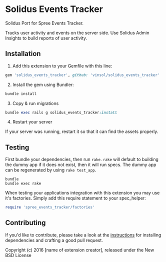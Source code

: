 Solidus Events Tracker
==================

Solidus Port for Spree Events Tracker.

Tracks user activity and events on the server side. Use Solidus Admin Insights to build reports of user activity.


## Installation

1. Add this extension to your Gemfile with this line:
  ```ruby
  gem 'solidus_events_tracker', github: 'vinsol/solidus_events_tracker'
  ```

2. Install the gem using Bundler:
  ```ruby
  bundle install
  ```

3. Copy & run migrations
  ```ruby
  bundle exec rails g solidus_events_tracker:install
  ```

4. Restart your server

  If your server was running, restart it so that it can find the assets properly.

## Testing

First bundle your dependencies, then run `rake`. `rake` will default to building the dummy app if it does not exist, then it will run specs. The dummy app can be regenerated by using `rake test_app`.

```shell
bundle
bundle exec rake
```

When testing your applications integration with this extension you may use it's factories.
Simply add this require statement to your spec_helper:

```ruby
require 'spree_events_tracker/factories'
```


## Contributing

If you'd like to contribute, please take a look at the
[instructions](CONTRIBUTING.md) for installing dependencies and crafting a good
pull request.

Copyright (c) 2016 [name of extension creator], released under the New BSD License
